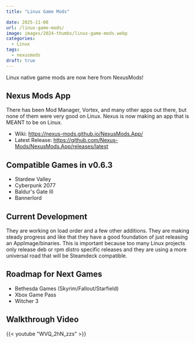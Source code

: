 ```yaml
---
title: "Linux Game Mods"

date: 2025-11-08
url: /linux-game-mods/
image: images/2024-thumbs/linux-game-mods.webp
categories:
  - Linux
tags:
  - nexusmods
draft: true
---
```

Linux native game mods are now here from NexusMods!
<!--more-->

## Nexus Mods App

There has been Mod Manager, Vortex, and many other apps out there, but none of them were very good on Linux. Nexus is now making an app that is MEANT to be on Linux.

- Wiki: <https://nexus-mods.github.io/NexusMods.App/>
- Latest Release: <https://github.com/Nexus-Mods/NexusMods.App/releases/latest>

## Compatible Games in v0.6.3

- Stardew Valley
- Cyberpunk 2077
- Baldur's Gate III
- Bannerlord


## Current Development

They are working on load order and a few other additions. They are making steady progress and like that they have a good foundation of just releasing an AppImage/binaries. This is important because too many Linux projects only release deb or rpm distro specific releases and they are using a more universal road that will be Steamdeck compatible.

## Roadmap for Next Games

- Bethesda Games (Skyrim/Fallout/Starfield)
- Xbox Game Pass
- Witcher 3 




## Walkthrough Video

{{< youtube "WVQ_2hN_zzs" >}}
